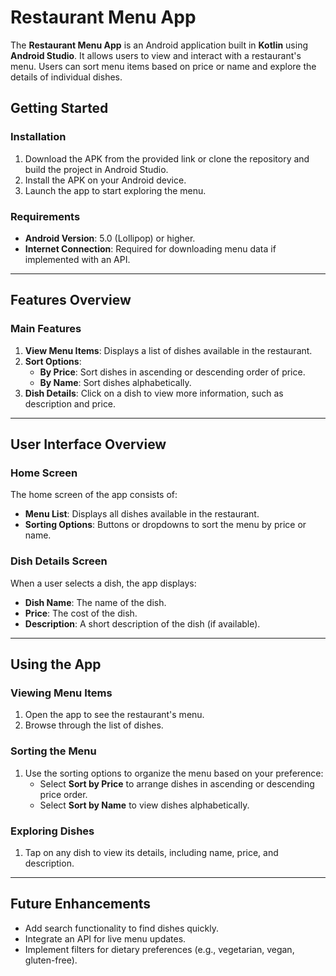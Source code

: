 # Restaurant Menu App

The **Restaurant Menu App** is an Android application built in **Kotlin** using **Android Studio**. It allows users to view and interact with a restaurant's menu. Users can sort menu items based on price or name and explore the details of individual dishes.

## Getting Started

### Installation

1. Download the APK from the provided link or clone the repository and build the project in Android Studio.
2. Install the APK on your Android device.
3. Launch the app to start exploring the menu.

### Requirements

- **Android Version**: 5.0 (Lollipop) or higher.
- **Internet Connection**: Required for downloading menu data if implemented with an API.

---

## Features Overview

### Main Features

1. **View Menu Items**: Displays a list of dishes available in the restaurant.
2. **Sort Options**:
   - **By Price**: Sort dishes in ascending or descending order of price.
   - **By Name**: Sort dishes alphabetically.
3. **Dish Details**: Click on a dish to view more information, such as description and price.

---

## User Interface Overview

### Home Screen

The home screen of the app consists of:
- **Menu List**: Displays all dishes available in the restaurant.
- **Sorting Options**: Buttons or dropdowns to sort the menu by price or name.

### Dish Details Screen

When a user selects a dish, the app displays:
- **Dish Name**: The name of the dish.
- **Price**: The cost of the dish.
- **Description**: A short description of the dish (if available).

---

## Using the App

### Viewing Menu Items

1. Open the app to see the restaurant's menu.
2. Browse through the list of dishes.

### Sorting the Menu

1. Use the sorting options to organize the menu based on your preference:
   - Select **Sort by Price** to arrange dishes in ascending or descending price order.
   - Select **Sort by Name** to view dishes alphabetically.

### Exploring Dishes

1. Tap on any dish to view its details, including name, price, and description.

---

## Future Enhancements

- Add search functionality to find dishes quickly.
- Integrate an API for live menu updates.
- Implement filters for dietary preferences (e.g., vegetarian, vegan, gluten-free).

